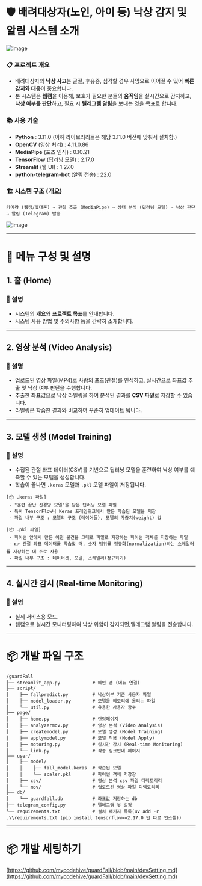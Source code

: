 # 🛡️ 배려대상자(노인, 아이 등) 낙상 감지 및 알림 시스템 소개

![image](https://github.com/user-attachments/assets/a21be991-f272-46e6-bbd5-7aa691472083)

### 📋 프로젝트 개요
- 배려대상자의 **낙상 사고**는 골절, 후유증, 심각할 경우 사망으로 이어질 수 있어 **빠른 감지와 대응**이 중요합니다.
- 본 시스템은 **웹캠**을 이용해, 보호가 필요한 분들의 **움직임**을 실시간으로 감지하고,**낙상 여부를 판단**하고, 필요 시 **텔레그램 알림**을 보내는 것을 목표로 합니다.

### 📚 사용 기술
- **Python** : 3.11.0 (이하 라이브러리들은 해당 3.11.0 버전에 맞춰서 설치함.)
- **OpenCV** (영상 처리) : 4.11.0.86
- **MediaPipe** (포즈 인식) : 0.10.21
- **TensorFlow** (딥러닝 모델) : 2.17.0
- **Streamlit** (웹 UI) : 1.27.0
- **python-telegram-bot** (알림 전송) : 22.0

### 🏗️ 시스템 구조 (개요)
```plaintext
카메라 (웹캠/휴대폰) → 관절 추출 (MediaPipe) → 상태 분석 (딥러닝 모델) → 낙상 판단 → 알림 (Telegram) 발송
```
![image](https://github.com/user-attachments/assets/546b47df-e08d-4a8f-9768-a3a6ec9fbc1d)   

---

# 📖 메뉴 구성 및 설명

## 1. 홈 (Home)

### 📝 설명
- 시스템의 **개요**와 **프로젝트 목표**를 안내합니다.
- 시스템 사용 방법 및 주의사항 등을 간략히 소개합니다.
---

## 2. 영상 분석 (Video Analysis)

### 📝 설명
- 업로드된 영상 파일(MP4)로 사람의 포즈(관절)를 인식하고, 실시간으로 좌표값 추출 및 낙상 여부 판단을 수행합니다.
- 추출한 좌표값으로 낙상 라벨링을 하여 분석된 결과를 **CSV 파일**로 저장할 수 있습니다.
- 라벨링은 학습한 결과와 비교하여 꾸준히 업데이트 됩니다.
---

## 3. 모델 생성 (Model Training)

### 📝 설명
- 수집된 관절 좌표 데이터(CSV)를 기반으로 딥러닝 모델을 훈련하여 낙상 여부를 예측할 수 있는 모델을 생성합니다.
- 학습이 끝나면 `.keras` 모델과 `.pkl` 모델 파일이 저장됩니다.
```plaintext
[📦 .keras 파일]
 - "훈련 끝난 신경망 모델"을 담은 딥러닝 모델 파일
 - 특히 TensorFlow나 Keras 프레임워크에서 만든 학습된 모델을 저장
 - 파일 내부 구조 : 모델의 구조 (레이어들), 모델의 가중치(weight) 값
         
[📦 .pkl 파일]
 - 파이썬 안에서 만든 어떤 물건을 그대로 파일로 저장하는 파이썬 객체를 저장하는 파일
 - 👉 관절 좌표 데이터를 학습할 때, 숫자 범위를 정규화(normalization)하는 스케일러를 저장하는 데 주로 사용
 - 파일 내부 구조 : 데이터셋, 모델, 스케일러(정규화기) 
```
---

## 4. 실시간 감시 (Real-time Monitoring)

### 📝 설명
- 실제 서비스용 모드.
- 웹캠으로 실시간 모니터링하여 낙상 위험이 감지되면,텔레그램 알림을 전송합니다.
---

# 📦 개발 파일 구조

```plaintext
/guardFall
├── streamlit_app.py            # 메인 앱 (메뉴 연결)
├── script/
│    ├── fallpredict.py         # 낙상여부 기준 사용자 파일
│    ├── model_loader.py        # 모델을 메모리에 올리는 파일
│    └── util.py                # 유용한 사용자 함수
├── page/
│    ├── home.py                # 랜딩페이지
│    ├── analyzermov.py         # 영상 분석 (Video Analysis)
│    ├── createmodel.py         # 모델 생성 (Model Training)
│    ├── applymodel.py          # 모델 적용 (Model Apply)
│    ├── motoring.py            # 실시간 감시 (Real-time Monitoring)
│    └── link.py                # 각종 링크안내 페이지
├── user/
│    ├── model/
│    │    ├── fall_model.keras  # 학습된 모델
│    │    └── scaler.pkl        # 파이썬 객체 저장장
│    ├── csv/                   # 영상 분석 csv 파일 디렉토리리
│    └── mov/                   # 업로드된 영상 파일 디렉토리리
├── db/
│    └── guardfall.db           # 좌표값 저장하는 db
├── telegram_config.py          # 텔레그램 봇 설정
└── requirements.txt            # 설치 패키지 목록(uv add -r .\\requirements.txt (pip install tensorflow==2.17.0 만 따로 인스톨))
```
---

# 📦 개발 세팅하기
[https://github.com/mycodehive/guardFall/blob/main/devSetting.md](https://github.com/mycodehive/guardFall/blob/main/devSetting.md)
